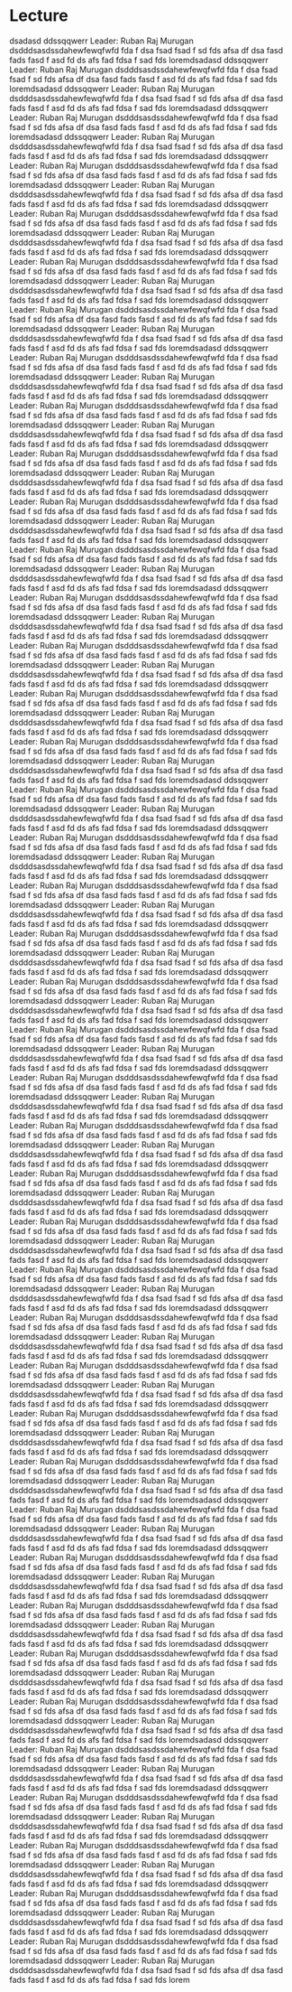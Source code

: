 # Lecture

dsadasd
ddssqqwerr
Leader: Ruban Raj Murugan
dsdddsasdssdahewfewqfwfd
fda
f
dsa
fsad
fsad
f
sd
fds
afsa
df
dsa
fasd
fads
fasd
f
asd
fd
ds
afs
fad
fdsa
f
sad
fds
loremdsadasd
ddssqqwerr
Leader: Ruban Raj Murugan
dsdddsasdssdahewfewqfwfd
fda
f
dsa
fsad
fsad
f
sd
fds
afsa
df
dsa
fasd
fads
fasd
f
asd
fd
ds
afs
fad
fdsa
f
sad
fds
loremdsadasd
ddssqqwerr
Leader: Ruban Raj Murugan
dsdddsasdssdahewfewqfwfd
fda
f
dsa
fsad
fsad
f
sd
fds
afsa
df
dsa
fasd
fads
fasd
f
asd
fd
ds
afs
fad
fdsa
f
sad
fds
loremdsadasd
ddssqqwerr
Leader: Ruban Raj Murugan
dsdddsasdssdahewfewqfwfd
fda
f
dsa
fsad
fsad
f
sd
fds
afsa
df
dsa
fasd
fads
fasd
f
asd
fd
ds
afs
fad
fdsa
f
sad
fds
loremdsadasd
ddssqqwerr
Leader: Ruban Raj Murugan
dsdddsasdssdahewfewqfwfd
fda
f
dsa
fsad
fsad
f
sd
fds
afsa
df
dsa
fasd
fads
fasd
f
asd
fd
ds
afs
fad
fdsa
f
sad
fds
loremdsadasd
ddssqqwerr
Leader: Ruban Raj Murugan
dsdddsasdssdahewfewqfwfd
fda
f
dsa
fsad
fsad
f
sd
fds
afsa
df
dsa
fasd
fads
fasd
f
asd
fd
ds
afs
fad
fdsa
f
sad
fds
loremdsadasd
ddssqqwerr
Leader: Ruban Raj Murugan
dsdddsasdssdahewfewqfwfd
fda
f
dsa
fsad
fsad
f
sd
fds
afsa
df
dsa
fasd
fads
fasd
f
asd
fd
ds
afs
fad
fdsa
f
sad
fds
loremdsadasd
ddssqqwerr
Leader: Ruban Raj Murugan
dsdddsasdssdahewfewqfwfd
fda
f
dsa
fsad
fsad
f
sd
fds
afsa
df
dsa
fasd
fads
fasd
f
asd
fd
ds
afs
fad
fdsa
f
sad
fds
loremdsadasd
ddssqqwerr
Leader: Ruban Raj Murugan
dsdddsasdssdahewfewqfwfd
fda
f
dsa
fsad
fsad
f
sd
fds
afsa
df
dsa
fasd
fads
fasd
f
asd
fd
ds
afs
fad
fdsa
f
sad
fds
loremdsadasd
ddssqqwerr
Leader: Ruban Raj Murugan
dsdddsasdssdahewfewqfwfd
fda
f
dsa
fsad
fsad
f
sd
fds
afsa
df
dsa
fasd
fads
fasd
f
asd
fd
ds
afs
fad
fdsa
f
sad
fds
loremdsadasd
ddssqqwerr
Leader: Ruban Raj Murugan
dsdddsasdssdahewfewqfwfd
fda
f
dsa
fsad
fsad
f
sd
fds
afsa
df
dsa
fasd
fads
fasd
f
asd
fd
ds
afs
fad
fdsa
f
sad
fds
loremdsadasd
ddssqqwerr
Leader: Ruban Raj Murugan
dsdddsasdssdahewfewqfwfd
fda
f
dsa
fsad
fsad
f
sd
fds
afsa
df
dsa
fasd
fads
fasd
f
asd
fd
ds
afs
fad
fdsa
f
sad
fds
loremdsadasd
ddssqqwerr
Leader: Ruban Raj Murugan
dsdddsasdssdahewfewqfwfd
fda
f
dsa
fsad
fsad
f
sd
fds
afsa
df
dsa
fasd
fads
fasd
f
asd
fd
ds
afs
fad
fdsa
f
sad
fds
loremdsadasd
ddssqqwerr
Leader: Ruban Raj Murugan
dsdddsasdssdahewfewqfwfd
fda
f
dsa
fsad
fsad
f
sd
fds
afsa
df
dsa
fasd
fads
fasd
f
asd
fd
ds
afs
fad
fdsa
f
sad
fds
loremdsadasd
ddssqqwerr
Leader: Ruban Raj Murugan
dsdddsasdssdahewfewqfwfd
fda
f
dsa
fsad
fsad
f
sd
fds
afsa
df
dsa
fasd
fads
fasd
f
asd
fd
ds
afs
fad
fdsa
f
sad
fds
loremdsadasd
ddssqqwerr
Leader: Ruban Raj Murugan
dsdddsasdssdahewfewqfwfd
fda
f
dsa
fsad
fsad
f
sd
fds
afsa
df
dsa
fasd
fads
fasd
f
asd
fd
ds
afs
fad
fdsa
f
sad
fds
loremdsadasd
ddssqqwerr
Leader: Ruban Raj Murugan
dsdddsasdssdahewfewqfwfd
fda
f
dsa
fsad
fsad
f
sd
fds
afsa
df
dsa
fasd
fads
fasd
f
asd
fd
ds
afs
fad
fdsa
f
sad
fds
loremdsadasd
ddssqqwerr
Leader: Ruban Raj Murugan
dsdddsasdssdahewfewqfwfd
fda
f
dsa
fsad
fsad
f
sd
fds
afsa
df
dsa
fasd
fads
fasd
f
asd
fd
ds
afs
fad
fdsa
f
sad
fds
loremdsadasd
ddssqqwerr
Leader: Ruban Raj Murugan
dsdddsasdssdahewfewqfwfd
fda
f
dsa
fsad
fsad
f
sd
fds
afsa
df
dsa
fasd
fads
fasd
f
asd
fd
ds
afs
fad
fdsa
f
sad
fds
loremdsadasd
ddssqqwerr
Leader: Ruban Raj Murugan
dsdddsasdssdahewfewqfwfd
fda
f
dsa
fsad
fsad
f
sd
fds
afsa
df
dsa
fasd
fads
fasd
f
asd
fd
ds
afs
fad
fdsa
f
sad
fds
loremdsadasd
ddssqqwerr
Leader: Ruban Raj Murugan
dsdddsasdssdahewfewqfwfd
fda
f
dsa
fsad
fsad
f
sd
fds
afsa
df
dsa
fasd
fads
fasd
f
asd
fd
ds
afs
fad
fdsa
f
sad
fds
loremdsadasd
ddssqqwerr
Leader: Ruban Raj Murugan
dsdddsasdssdahewfewqfwfd
fda
f
dsa
fsad
fsad
f
sd
fds
afsa
df
dsa
fasd
fads
fasd
f
asd
fd
ds
afs
fad
fdsa
f
sad
fds
loremdsadasd
ddssqqwerr
Leader: Ruban Raj Murugan
dsdddsasdssdahewfewqfwfd
fda
f
dsa
fsad
fsad
f
sd
fds
afsa
df
dsa
fasd
fads
fasd
f
asd
fd
ds
afs
fad
fdsa
f
sad
fds
loremdsadasd
ddssqqwerr
Leader: Ruban Raj Murugan
dsdddsasdssdahewfewqfwfd
fda
f
dsa
fsad
fsad
f
sd
fds
afsa
df
dsa
fasd
fads
fasd
f
asd
fd
ds
afs
fad
fdsa
f
sad
fds
loremdsadasd
ddssqqwerr
Leader: Ruban Raj Murugan
dsdddsasdssdahewfewqfwfd
fda
f
dsa
fsad
fsad
f
sd
fds
afsa
df
dsa
fasd
fads
fasd
f
asd
fd
ds
afs
fad
fdsa
f
sad
fds
loremdsadasd
ddssqqwerr
Leader: Ruban Raj Murugan
dsdddsasdssdahewfewqfwfd
fda
f
dsa
fsad
fsad
f
sd
fds
afsa
df
dsa
fasd
fads
fasd
f
asd
fd
ds
afs
fad
fdsa
f
sad
fds
loremdsadasd
ddssqqwerr
Leader: Ruban Raj Murugan
dsdddsasdssdahewfewqfwfd
fda
f
dsa
fsad
fsad
f
sd
fds
afsa
df
dsa
fasd
fads
fasd
f
asd
fd
ds
afs
fad
fdsa
f
sad
fds
loremdsadasd
ddssqqwerr
Leader: Ruban Raj Murugan
dsdddsasdssdahewfewqfwfd
fda
f
dsa
fsad
fsad
f
sd
fds
afsa
df
dsa
fasd
fads
fasd
f
asd
fd
ds
afs
fad
fdsa
f
sad
fds
loremdsadasd
ddssqqwerr
Leader: Ruban Raj Murugan
dsdddsasdssdahewfewqfwfd
fda
f
dsa
fsad
fsad
f
sd
fds
afsa
df
dsa
fasd
fads
fasd
f
asd
fd
ds
afs
fad
fdsa
f
sad
fds
loremdsadasd
ddssqqwerr
Leader: Ruban Raj Murugan
dsdddsasdssdahewfewqfwfd
fda
f
dsa
fsad
fsad
f
sd
fds
afsa
df
dsa
fasd
fads
fasd
f
asd
fd
ds
afs
fad
fdsa
f
sad
fds
loremdsadasd
ddssqqwerr
Leader: Ruban Raj Murugan
dsdddsasdssdahewfewqfwfd
fda
f
dsa
fsad
fsad
f
sd
fds
afsa
df
dsa
fasd
fads
fasd
f
asd
fd
ds
afs
fad
fdsa
f
sad
fds
loremdsadasd
ddssqqwerr
Leader: Ruban Raj Murugan
dsdddsasdssdahewfewqfwfd
fda
f
dsa
fsad
fsad
f
sd
fds
afsa
df
dsa
fasd
fads
fasd
f
asd
fd
ds
afs
fad
fdsa
f
sad
fds
loremdsadasd
ddssqqwerr
Leader: Ruban Raj Murugan
dsdddsasdssdahewfewqfwfd
fda
f
dsa
fsad
fsad
f
sd
fds
afsa
df
dsa
fasd
fads
fasd
f
asd
fd
ds
afs
fad
fdsa
f
sad
fds
loremdsadasd
ddssqqwerr
Leader: Ruban Raj Murugan
dsdddsasdssdahewfewqfwfd
fda
f
dsa
fsad
fsad
f
sd
fds
afsa
df
dsa
fasd
fads
fasd
f
asd
fd
ds
afs
fad
fdsa
f
sad
fds
loremdsadasd
ddssqqwerr
Leader: Ruban Raj Murugan
dsdddsasdssdahewfewqfwfd
fda
f
dsa
fsad
fsad
f
sd
fds
afsa
df
dsa
fasd
fads
fasd
f
asd
fd
ds
afs
fad
fdsa
f
sad
fds
loremdsadasd
ddssqqwerr
Leader: Ruban Raj Murugan
dsdddsasdssdahewfewqfwfd
fda
f
dsa
fsad
fsad
f
sd
fds
afsa
df
dsa
fasd
fads
fasd
f
asd
fd
ds
afs
fad
fdsa
f
sad
fds
loremdsadasd
ddssqqwerr
Leader: Ruban Raj Murugan
dsdddsasdssdahewfewqfwfd
fda
f
dsa
fsad
fsad
f
sd
fds
afsa
df
dsa
fasd
fads
fasd
f
asd
fd
ds
afs
fad
fdsa
f
sad
fds
loremdsadasd
ddssqqwerr
Leader: Ruban Raj Murugan
dsdddsasdssdahewfewqfwfd
fda
f
dsa
fsad
fsad
f
sd
fds
afsa
df
dsa
fasd
fads
fasd
f
asd
fd
ds
afs
fad
fdsa
f
sad
fds
loremdsadasd
ddssqqwerr
Leader: Ruban Raj Murugan
dsdddsasdssdahewfewqfwfd
fda
f
dsa
fsad
fsad
f
sd
fds
afsa
df
dsa
fasd
fads
fasd
f
asd
fd
ds
afs
fad
fdsa
f
sad
fds
loremdsadasd
ddssqqwerr
Leader: Ruban Raj Murugan
dsdddsasdssdahewfewqfwfd
fda
f
dsa
fsad
fsad
f
sd
fds
afsa
df
dsa
fasd
fads
fasd
f
asd
fd
ds
afs
fad
fdsa
f
sad
fds
loremdsadasd
ddssqqwerr
Leader: Ruban Raj Murugan
dsdddsasdssdahewfewqfwfd
fda
f
dsa
fsad
fsad
f
sd
fds
afsa
df
dsa
fasd
fads
fasd
f
asd
fd
ds
afs
fad
fdsa
f
sad
fds
loremdsadasd
ddssqqwerr
Leader: Ruban Raj Murugan
dsdddsasdssdahewfewqfwfd
fda
f
dsa
fsad
fsad
f
sd
fds
afsa
df
dsa
fasd
fads
fasd
f
asd
fd
ds
afs
fad
fdsa
f
sad
fds
loremdsadasd
ddssqqwerr
Leader: Ruban Raj Murugan
dsdddsasdssdahewfewqfwfd
fda
f
dsa
fsad
fsad
f
sd
fds
afsa
df
dsa
fasd
fads
fasd
f
asd
fd
ds
afs
fad
fdsa
f
sad
fds
loremdsadasd
ddssqqwerr
Leader: Ruban Raj Murugan
dsdddsasdssdahewfewqfwfd
fda
f
dsa
fsad
fsad
f
sd
fds
afsa
df
dsa
fasd
fads
fasd
f
asd
fd
ds
afs
fad
fdsa
f
sad
fds
loremdsadasd
ddssqqwerr
Leader: Ruban Raj Murugan
dsdddsasdssdahewfewqfwfd
fda
f
dsa
fsad
fsad
f
sd
fds
afsa
df
dsa
fasd
fads
fasd
f
asd
fd
ds
afs
fad
fdsa
f
sad
fds
loremdsadasd
ddssqqwerr
Leader: Ruban Raj Murugan
dsdddsasdssdahewfewqfwfd
fda
f
dsa
fsad
fsad
f
sd
fds
afsa
df
dsa
fasd
fads
fasd
f
asd
fd
ds
afs
fad
fdsa
f
sad
fds
loremdsadasd
ddssqqwerr
Leader: Ruban Raj Murugan
dsdddsasdssdahewfewqfwfd
fda
f
dsa
fsad
fsad
f
sd
fds
afsa
df
dsa
fasd
fads
fasd
f
asd
fd
ds
afs
fad
fdsa
f
sad
fds
loremdsadasd
ddssqqwerr
Leader: Ruban Raj Murugan
dsdddsasdssdahewfewqfwfd
fda
f
dsa
fsad
fsad
f
sd
fds
afsa
df
dsa
fasd
fads
fasd
f
asd
fd
ds
afs
fad
fdsa
f
sad
fds
loremdsadasd
ddssqqwerr
Leader: Ruban Raj Murugan
dsdddsasdssdahewfewqfwfd
fda
f
dsa
fsad
fsad
f
sd
fds
afsa
df
dsa
fasd
fads
fasd
f
asd
fd
ds
afs
fad
fdsa
f
sad
fds
loremdsadasd
ddssqqwerr
Leader: Ruban Raj Murugan
dsdddsasdssdahewfewqfwfd
fda
f
dsa
fsad
fsad
f
sd
fds
afsa
df
dsa
fasd
fads
fasd
f
asd
fd
ds
afs
fad
fdsa
f
sad
fds
loremdsadasd
ddssqqwerr
Leader: Ruban Raj Murugan
dsdddsasdssdahewfewqfwfd
fda
f
dsa
fsad
fsad
f
sd
fds
afsa
df
dsa
fasd
fads
fasd
f
asd
fd
ds
afs
fad
fdsa
f
sad
fds
loremdsadasd
ddssqqwerr
Leader: Ruban Raj Murugan
dsdddsasdssdahewfewqfwfd
fda
f
dsa
fsad
fsad
f
sd
fds
afsa
df
dsa
fasd
fads
fasd
f
asd
fd
ds
afs
fad
fdsa
f
sad
fds
loremdsadasd
ddssqqwerr
Leader: Ruban Raj Murugan
dsdddsasdssdahewfewqfwfd
fda
f
dsa
fsad
fsad
f
sd
fds
afsa
df
dsa
fasd
fads
fasd
f
asd
fd
ds
afs
fad
fdsa
f
sad
fds
loremdsadasd
ddssqqwerr
Leader: Ruban Raj Murugan
dsdddsasdssdahewfewqfwfd
fda
f
dsa
fsad
fsad
f
sd
fds
afsa
df
dsa
fasd
fads
fasd
f
asd
fd
ds
afs
fad
fdsa
f
sad
fds
loremdsadasd
ddssqqwerr
Leader: Ruban Raj Murugan
dsdddsasdssdahewfewqfwfd
fda
f
dsa
fsad
fsad
f
sd
fds
afsa
df
dsa
fasd
fads
fasd
f
asd
fd
ds
afs
fad
fdsa
f
sad
fds
loremdsadasd
ddssqqwerr
Leader: Ruban Raj Murugan
dsdddsasdssdahewfewqfwfd
fda
f
dsa
fsad
fsad
f
sd
fds
afsa
df
dsa
fasd
fads
fasd
f
asd
fd
ds
afs
fad
fdsa
f
sad
fds
loremdsadasd
ddssqqwerr
Leader: Ruban Raj Murugan
dsdddsasdssdahewfewqfwfd
fda
f
dsa
fsad
fsad
f
sd
fds
afsa
df
dsa
fasd
fads
fasd
f
asd
fd
ds
afs
fad
fdsa
f
sad
fds
loremdsadasd
ddssqqwerr
Leader: Ruban Raj Murugan
dsdddsasdssdahewfewqfwfd
fda
f
dsa
fsad
fsad
f
sd
fds
afsa
df
dsa
fasd
fads
fasd
f
asd
fd
ds
afs
fad
fdsa
f
sad
fds
loremdsadasd
ddssqqwerr
Leader: Ruban Raj Murugan
dsdddsasdssdahewfewqfwfd
fda
f
dsa
fsad
fsad
f
sd
fds
afsa
df
dsa
fasd
fads
fasd
f
asd
fd
ds
afs
fad
fdsa
f
sad
fds
loremdsadasd
ddssqqwerr
Leader: Ruban Raj Murugan
dsdddsasdssdahewfewqfwfd
fda
f
dsa
fsad
fsad
f
sd
fds
afsa
df
dsa
fasd
fads
fasd
f
asd
fd
ds
afs
fad
fdsa
f
sad
fds
loremdsadasd
ddssqqwerr
Leader: Ruban Raj Murugan
dsdddsasdssdahewfewqfwfd
fda
f
dsa
fsad
fsad
f
sd
fds
afsa
df
dsa
fasd
fads
fasd
f
asd
fd
ds
afs
fad
fdsa
f
sad
fds
loremdsadasd
ddssqqwerr
Leader: Ruban Raj Murugan
dsdddsasdssdahewfewqfwfd
fda
f
dsa
fsad
fsad
f
sd
fds
afsa
df
dsa
fasd
fads
fasd
f
asd
fd
ds
afs
fad
fdsa
f
sad
fds
loremdsadasd
ddssqqwerr
Leader: Ruban Raj Murugan
dsdddsasdssdahewfewqfwfd
fda
f
dsa
fsad
fsad
f
sd
fds
afsa
df
dsa
fasd
fads
fasd
f
asd
fd
ds
afs
fad
fdsa
f
sad
fds
loremdsadasd
ddssqqwerr
Leader: Ruban Raj Murugan
dsdddsasdssdahewfewqfwfd
fda
f
dsa
fsad
fsad
f
sd
fds
afsa
df
dsa
fasd
fads
fasd
f
asd
fd
ds
afs
fad
fdsa
f
sad
fds
loremdsadasd
ddssqqwerr
Leader: Ruban Raj Murugan
dsdddsasdssdahewfewqfwfd
fda
f
dsa
fsad
fsad
f
sd
fds
afsa
df
dsa
fasd
fads
fasd
f
asd
fd
ds
afs
fad
fdsa
f
sad
fds
loremdsadasd
ddssqqwerr
Leader: Ruban Raj Murugan
dsdddsasdssdahewfewqfwfd
fda
f
dsa
fsad
fsad
f
sd
fds
afsa
df
dsa
fasd
fads
fasd
f
asd
fd
ds
afs
fad
fdsa
f
sad
fds
loremdsadasd
ddssqqwerr
Leader: Ruban Raj Murugan
dsdddsasdssdahewfewqfwfd
fda
f
dsa
fsad
fsad
f
sd
fds
afsa
df
dsa
fasd
fads
fasd
f
asd
fd
ds
afs
fad
fdsa
f
sad
fds
loremdsadasd
ddssqqwerr
Leader: Ruban Raj Murugan
dsdddsasdssdahewfewqfwfd
fda
f
dsa
fsad
fsad
f
sd
fds
afsa
df
dsa
fasd
fads
fasd
f
asd
fd
ds
afs
fad
fdsa
f
sad
fds
loremdsadasd
ddssqqwerr
Leader: Ruban Raj Murugan
dsdddsasdssdahewfewqfwfd
fda
f
dsa
fsad
fsad
f
sd
fds
afsa
df
dsa
fasd
fads
fasd
f
asd
fd
ds
afs
fad
fdsa
f
sad
fds
loremdsadasd
ddssqqwerr
Leader: Ruban Raj Murugan
dsdddsasdssdahewfewqfwfd
fda
f
dsa
fsad
fsad
f
sd
fds
afsa
df
dsa
fasd
fads
fasd
f
asd
fd
ds
afs
fad
fdsa
f
sad
fds
loremdsadasd
ddssqqwerr
Leader: Ruban Raj Murugan
dsdddsasdssdahewfewqfwfd
fda
f
dsa
fsad
fsad
f
sd
fds
afsa
df
dsa
fasd
fads
fasd
f
asd
fd
ds
afs
fad
fdsa
f
sad
fds
loremdsadasd
ddssqqwerr
Leader: Ruban Raj Murugan
dsdddsasdssdahewfewqfwfd
fda
f
dsa
fsad
fsad
f
sd
fds
afsa
df
dsa
fasd
fads
fasd
f
asd
fd
ds
afs
fad
fdsa
f
sad
fds
loremdsadasd
ddssqqwerr
Leader: Ruban Raj Murugan
dsdddsasdssdahewfewqfwfd
fda
f
dsa
fsad
fsad
f
sd
fds
afsa
df
dsa
fasd
fads
fasd
f
asd
fd
ds
afs
fad
fdsa
f
sad
fds
loremdsadasd
ddssqqwerr
Leader: Ruban Raj Murugan
dsdddsasdssdahewfewqfwfd
fda
f
dsa
fsad
fsad
f
sd
fds
afsa
df
dsa
fasd
fads
fasd
f
asd
fd
ds
afs
fad
fdsa
f
sad
fds
loremdsadasd
ddssqqwerr
Leader: Ruban Raj Murugan
dsdddsasdssdahewfewqfwfd
fda
f
dsa
fsad
fsad
f
sd
fds
afsa
df
dsa
fasd
fads
fasd
f
asd
fd
ds
afs
fad
fdsa
f
sad
fds
loremdsadasd
ddssqqwerr
Leader: Ruban Raj Murugan
dsdddsasdssdahewfewqfwfd
fda
f
dsa
fsad
fsad
f
sd
fds
afsa
df
dsa
fasd
fads
fasd
f
asd
fd
ds
afs
fad
fdsa
f
sad
fds
loremdsadasd
ddssqqwerr
Leader: Ruban Raj Murugan
dsdddsasdssdahewfewqfwfd
fda
f
dsa
fsad
fsad
f
sd
fds
afsa
df
dsa
fasd
fads
fasd
f
asd
fd
ds
afs
fad
fdsa
f
sad
fds
loremdsadasd
ddssqqwerr
Leader: Ruban Raj Murugan
dsdddsasdssdahewfewqfwfd
fda
f
dsa
fsad
fsad
f
sd
fds
afsa
df
dsa
fasd
fads
fasd
f
asd
fd
ds
afs
fad
fdsa
f
sad
fds
loremdsadasd
ddssqqwerr
Leader: Ruban Raj Murugan
dsdddsasdssdahewfewqfwfd
fda
f
dsa
fsad
fsad
f
sd
fds
afsa
df
dsa
fasd
fads
fasd
f
asd
fd
ds
afs
fad
fdsa
f
sad
fds
loremdsadasd
ddssqqwerr
Leader: Ruban Raj Murugan
dsdddsasdssdahewfewqfwfd
fda
f
dsa
fsad
fsad
f
sd
fds
afsa
df
dsa
fasd
fads
fasd
f
asd
fd
ds
afs
fad
fdsa
f
sad
fds
loremdsadasd
ddssqqwerr
Leader: Ruban Raj Murugan
dsdddsasdssdahewfewqfwfd
fda
f
dsa
fsad
fsad
f
sd
fds
afsa
df
dsa
fasd
fads
fasd
f
asd
fd
ds
afs
fad
fdsa
f
sad
fds
lorem
